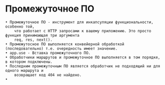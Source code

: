 # Промежуточное ПО

	• Промежуточное ПО - инструмент для инкапсуляции функциональности, особенно той,
		что работает с HTTP запросами к вашему приложению. Это просто функция принимающая три аргумента
		req, res, next().
	• Промежутосное ПО выполняется конвейерной обработкой (последовательно) т.е. очередность имеет значение.
	• app.use - Вставка промежуточного ПО.
	• Обработчики маршрутов и промежуточное ПО выполняется в том порядке, в котором подключены.
	• Последним промежуточным ПО является обработчик не подходящий ни для одного маршрута и 
		возвращает код 404 не найдено.
	• 